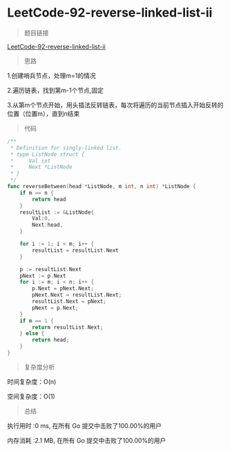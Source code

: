 # LeetCode-92-reverse-linked-list-ii

>题目链接

[LeetCode-92-reverse-linked-list-ii](https://leetcode-cn.com/problems/reverse-linked-list-ii/)

>思路

1.创建哨兵节点，处理m=1的情况

2.遍历链表，找到第m-1个节点,固定

3.从第m个节点开始，用头插法反转链表，每次将遍历的当前节点插入开始反转的位置（位置m），直到n结束

>代码

```go
/**
 * Definition for singly-linked list.
 * type ListNode struct {
 *     Val int
 *     Next *ListNode
 * }
 */
func reverseBetween(head *ListNode, m int, n int) *ListNode {
	if m == n {
		return head
	}
	resultList := &ListNode{
        Val:0,
        Next:head,
    }

	for i := 1; i < m; i++ {
		resultList = resultList.Next
	}

	p := resultList.Next
	pNext := p.Next
	for i := m; i < n; i++ {
		p.Next = pNext.Next;
        pNext.Next = resultList.Next;
        resultList.Next = pNext;
        pNext = p.Next;
	}
	if m == 1 {
		return resultList.Next;
    } else {
		return head;
	}
}
```

>复杂度分析

时间复杂度：O(n)

空间复杂度：O(1)

>总结


执行用时 :0 ms, 在所有 Go 提交中击败了100.00%的用户

内存消耗 :2.1 MB, 在所有 Go 提交中击败了100.00%的用户
